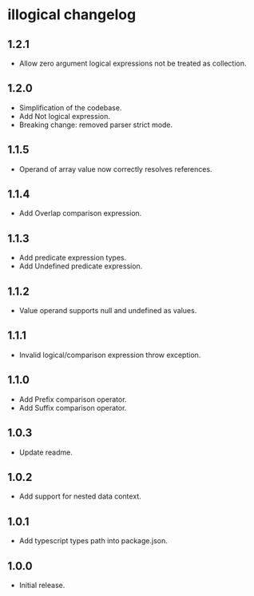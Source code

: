 # illogical changelog

## 1.2.1
* Allow zero argument logical expressions not be treated as collection.

## 1.2.0
* Simplification of the codebase.
* Add Not logical expression.
* Breaking change: removed parser strict mode.

## 1.1.5
* Operand of array value now correctly resolves references.

## 1.1.4
* Add Overlap comparison expression.

## 1.1.3
* Add predicate expression types.
* Add Undefined predicate expression.

## 1.1.2
* Value operand supports null and undefined as values.

## 1.1.1
* Invalid logical/comparison expression throw exception.

## 1.1.0
* Add Prefix comparison operator.
* Add Suffix comparison operator.

## 1.0.3
* Update readme.

## 1.0.2
* Add support for nested data context.

## 1.0.1
* Add typescript types path into package.json.

## 1.0.0
* Initial release.